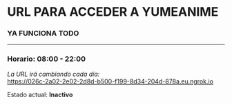 # URL PARA ACCEDER A YUMEANIME

### YA FUNCIONA TODO
---

### Horario: 08:00 - 22:00

*La URL irá cambiando cada día:*  
https://026c-2a02-2e02-2d8d-b500-f199-8d34-204d-878a.eu.ngrok.io

Estado actual: **Inactivo**
